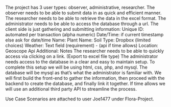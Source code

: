 The project has 3 user types: observer, administrative, researcher. The observer needs to be able to submit data in as quick and efficient manner. The researcher needs to be able to retrieve the data in the excel format. The administrator needs to be able to access the database through a url.
The client side is just gathering and submitting information: 
Unique ID: automated per transaction (alpha numeric) 
Date/Time: if current timestamp else ask for date/time
Name: 
Plant Name: 
Soil Type: Dropbox (limited choices)
Weather: Text field (requirement) - (api if time allows)
Location: Geoscope Api
Additional: Notes
The researcher needs to be able to quickly access via clicking on a link. 
(Export to excel file type)
The administrator needs access to the database in a clear and easy to maintain setup.
To complete this setup we will be using html, css, php, and mysql. The database will be mysql as that’s what the administrator is familiar with. We will first build the front-end to gather the information, then proceed with the backend to create the database, and finally link it together. If time allows we will use an additional third party API to streamline the process.

Use Case Scenarios are attached to user Joe1477 under Flora-Project.
